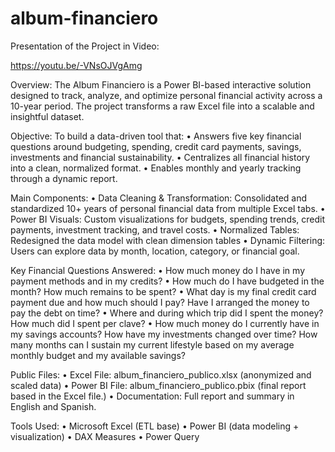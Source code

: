 # album-financiero

Presentation of the Project in Video:

https://youtu.be/-VNsOJVgAmg



Overview:
The Album Financiero is a Power BI-based interactive solution designed to track, analyze, and optimize personal financial activity across a 10-year period. The project transforms a raw Excel file into a scalable and insightful dataset.

Objective:
To build a data-driven tool that:
•	Answers five key financial questions around budgeting, spending, credit card payments, savings, investments and financial sustainability.
•	Centralizes all financial history into a clean, normalized format.
•	Enables monthly and yearly tracking through a dynamic report.

Main Components:
•	Data Cleaning \& Transformation: Consolidated and standardized 10+ years of personal financial data from multiple Excel tabs.
•	Power BI Visuals: Custom visualizations for budgets, spending trends, credit payments, investment tracking, and travel costs.
•	Normalized Tables: Redesigned the data model with clean dimension tables
•	Dynamic Filtering: Users can explore data by month, location, category, or financial goal.

Key Financial Questions Answered:
•	How much money do I have in my payment methods and in my credits?
•	How much do I have budgeted in the month? How much remains to be spent?
•	What day is my final credit card payment due and how much should I pay? Have I arranged the money to pay the debt on time?
•	Where and during which trip did I spent the money? How much did I spent per clave?
•	How much money do I currently have in my savings accounts? How have my investments changed over time? How many months can I sustain my current lifestyle based on my average monthly budget and my available savings?

Public Files:
•	Excel File: album\_financiero\_publico.xlsx (anonymized and scaled data)
•	Power BI File: album\_financiero\_publico.pbix (final report based in the Excel file.)
•	Documentation: Full report and summary in English and Spanish.

Tools Used:
•	Microsoft Excel (ETL base)
•	Power BI (data modeling + visualization)
•	DAX Measures
•	Power Query

